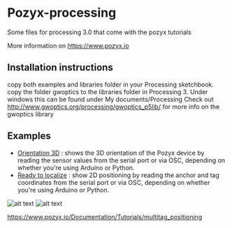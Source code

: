 # Pozyx-processing
Some files for processing 3.0 that come with the pozyx tutorials

More information on https://www.pozyx.io

## Installation instructions
copy both examples and libraries folder in your Processing sketchbook.
copy the folder gwoptics to the libraries folder in Processing 3. Under windows this can be found under My documents/Processing
Check out http://www.gwoptics.org/processing/gwoptics_p5lib/ for more info on the gwoptics library

## Examples
-  [Orientation 3D] : shows the 3D orientation of the Pozyx device by reading the sensor values from the serial port or via OSC, depending on whether you're using Arduino or Python.
-  [Ready to localize] : show 2D positioning by reading the anchor and tag coordinates from the serial port or via OSC, depending on whether you're using Arduino or Python.


![alt text](https://www.pozyx.io/assets/images/docs/tutorials/remote_imu_processing.png "Orientation 3D")
![alt text](https://www.pozyx.io/assets/images/docs/tutorials/ready_to_localize.png "Ready to localize")


[Orientation 3D]: https://www.pozyx.io/Documentation/Tutorials/orientation_3D
[Ready to localize]: https://www.pozyx.io/Documentation/Tutorials/ready_to_localize

https://www.pozyx.io/Documentation/Tutorials/multitag_positioning
